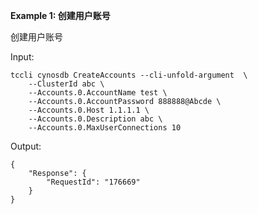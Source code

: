 **Example 1: 创建用户账号**

创建用户账号

Input: 

```
tccli cynosdb CreateAccounts --cli-unfold-argument  \
    --ClusterId abc \
    --Accounts.0.AccountName test \
    --Accounts.0.AccountPassword 888888@Abcde \
    --Accounts.0.Host 1.1.1.1 \
    --Accounts.0.Description abc \
    --Accounts.0.MaxUserConnections 10
```

Output: 
```
{
    "Response": {
        "RequestId": "176669"
    }
}
```

